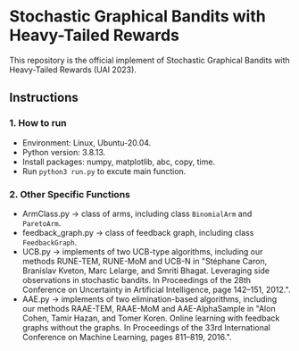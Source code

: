 # Stochastic Graphical Bandits with Heavy-Tailed Rewards

This repository is the official implement of Stochastic Graphical Bandits with Heavy-Tailed Rewards (UAI 2023).

## Instructions

### 1. How to run

- Environment: Linux, Ubuntu-20.04.
- Python version: 3.8.13.
- Install packages: numpy, matplotlib, abc, copy, time.
- Run `python3 run.py` to excute main function.

### 2. Other Specific Functions

- ArmClass.py -> class of arms, including class `BinomialArm` and `ParetoArm`.
- feedback_graph.py -> class of feedback graph, including class `FeedbackGraph`.
- UCB.py -> implements of two UCB-type algorithms, including our methods RUNE-TEM, RUNE-MoM and UCB-N in "Stéphane Caron, Branislav Kveton, Marc Lelarge, and Smriti Bhagat. Leveraging side observations in stochastic bandits. In Proceedings of the 28th Conference on Uncertainty in Artificial Intelligence, page 142–151, 2012.".
- AAE.py -> implements of two elimination-based algorithms, including our methods RAAE-TEM, RAAE-MoM and AAE-AlphaSample in "Alon Cohen, Tamir Hazan, and Tomer Koren. Online learning with feedback graphs without the graphs. In Proceedings of the 33rd International Conference on Machine Learning, pages 811–819, 2016.".
